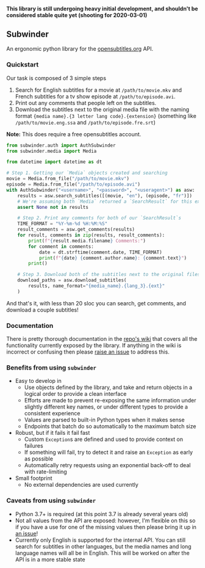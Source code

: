 #### This library is still undergoing heavy initial development, and shouldn't be considered stable quite yet (shooting for 2020-03-01)

## Subwinder

An ergonomic python library for the [opensubtitles.org](https://opensubtitles.org) API.

### Quickstart

Our task is composed of 3 simple steps

1. Search for English subtitles for a movie at `/path/to/movie.mkv` and French subtitles for a tv show episode at `/path/to/episode.avi`.
2. Print out any comments that people left on the subtitles.
3. Download the subtitles next to the original media file with the naming format `{media name}.{3 letter lang code}.{extension}` (something like `/path/to/movie.eng.ssa` and `/path/to/episode.fre.srt`)

**Note:** This does require a free opensubtitles account.

```python
from subwinder.auth import AuthSubwinder
from subwinder.media import Media

from datetime import datetime as dt

# Step 1. Getting our `Media` objects created and searching
movie = Media.from_file("/path/to/movie.mkv")
episode = Media.from_file("/path/to/episode.avi")
with AuthSubwinder("<username>", "<password>", "<useragent>") as asw:
    results = asw.search_subtitles([(movie, "en"), (episode, "fr")])
    # We're assuming both `Media` returned a `SearchResult` for this example
    assert None not in results

    # Step 2. Print any comments for both of our `SearchResult`s
    TIME_FORMAT = "%Y-%m-%d %H:%M:%S"
    result_comments = asw.get_comments(results)
    for result, comments in zip(results, result_comments):
        print(f"{result.media.filename} Comments:")
        for comment in comments:
            date = dt.strftime(comment.date, TIME_FORMAT)
            print(f"{date} {comment.author.name}: {comment.text}")
        print()

    # Step 3. Download both of the subtitles next to the original files
    download_paths = asw.download_subtitles(
        results, name_format="{media_name}.{lang_3}.{ext}"
    )
```

And that's it, with less than 20 sloc you can search, get comments, and download a couple subtitles!

### Documentation

There is pretty thorough documentation in the [repo's wiki](https://github.com/LovecraftianHorror/subwinder/wiki) that covers all the functionality currently exposed by the library. If anything in the wiki is incorrect or confusing then please [raise an issue](https://github.com/LovecraftianHorror/subwinder/issues) to address this.

### Benefits from using `subwinder`

* Easy to develop in
    * Use objects defined by the library, and take and return objects in a logical order to provide a clean interface
    * Efforts are made to prevent re-exposing the same information under slightly different key names, or under different types to provide a consistent experience
    * Values are parsed to built-in Python types when it makes sense
    * Endpoints that batch do so automatically to the maximum batch size
* Robust, but if it fails it fail fast
    * Custom `Exception`s are defined and used to provide context on failures
    * If something will fail, try to detect it and raise an `Exception` as early as possible
    * Automatically retry requests using an exponential back-off to deal with rate-limiting
* Small footprint
    * No external dependencies are used currently

### Caveats from using `subwinder`

* Python 3.7+ is required (at this point 3.7 is already several years old)
* Not all values from the API are exposed: however, I'm flexible on this so if you have a use for one of the missing values then please bring it up in [an issue](https://github.com/LovecraftianHorror/subwinder/issues)!
* Currently only English is supported for the internal API. You can still search for subtitles in other languages, but the media names and long language names will all be in English. This will be worked on after the API is in a more stable state
